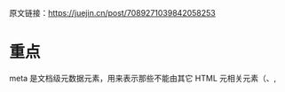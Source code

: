 原文链接：https://juejin.cn/post/7089271039842058253

# 重点

meta 是文档级元数据元素，用来表示那些不能由其它 HTML 元相关元素（<base>、<link>, <script>、<style>或 <title>）之一表示的任何元数据。

## name 属性和 content 值:

name 和 content 一起使用，前者表示要表示的元数据的名称，后者是元数据的值。

## name 的值

charset：字符集
http-equiv：可模拟 http 请求头，设置过期事件、缓存和刷新
-expires 指定过期时间
-refresh 定时刷新
-set-cookie 设置 cookie
-progma 设置 no-cache 可以禁止缓存？
viewport：视口，控制页面宽高及缩放比例
-width/height 宽高，默认宽度为 980px
-initial-scale 初始缩放比例 1~10
-maximum-scale/minimum-scale 允许用户缩放的最大最小比例
-user-scalable 用户是否可以缩放 yes/no
-X-UA-Compatible 使用浏览器版本
-pple-mobile-web-app-status-bar-style 针对 WebApp 全屏模式，隐藏状态栏/设置状态栏颜色

## html 标签 doctype 的作用？

声明文档类型。告知浏览器用什么文档标准解析这个文档 -怪异模式（不加 doctype）：浏览器会使用自己的模式解析文档 -标准模式（加 doctype）：浏览器以 W3C 的标准解析文档

